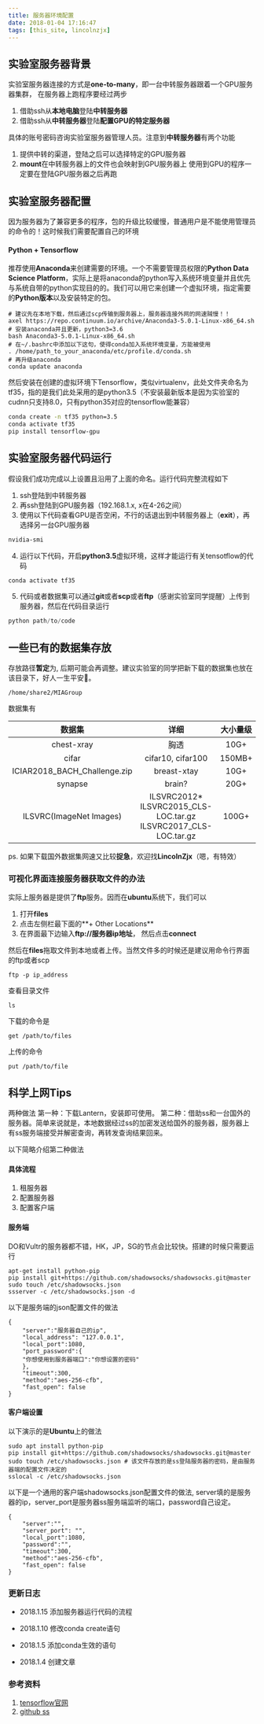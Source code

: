 ```yaml
---
title: 服务器环境配置
date: 2018-01-04 17:16:47
tags: [this_site, lincolnzjx]
---
```


## 实验室服务器背景
实验室服务器连接的方式是**one-to-many**，即一台中转服务器跟着一个GPU服务器集群， 在服务器上跑程序要经过两步
1. 借助ssh从**本地电脑**登陆**中转服务器**
2. 借助ssh从**中转服务器**登陆**配置GPU的特定服务器**

具体的账号密码咨询实验室服务器管理人员。注意到**中转服务器**有两个功能
1. 提供中转的渠道，登陆之后可以选择特定的GPU服务器
2. **mount**在中转服务器上的文件也会映射到GPU服务器上
  使用到GPU的程序一定要在登陆GPU服务器之后再跑

## 实验室服务器配置
因为服务器为了兼容更多的程序，包的升级比较缓慢，普通用户是不能使用管理员的命令的！这时候我们需要配置自己的环境

#### Python + Tensorflow
推荐使用**Anaconda**来创建需要的环境。一个不需要管理员权限的**Python Data Science Platform**，实际上是将anaconda的python写入系统环境变量并且优先与系统自带的python实现目的的。我们可以用它来创建一个虚拟环境，指定需要的**Python版本**以及安装特定的包。

```
# 建议先在本地下载，然后通过scp传输到服务器上，服务器连接外网的网速贼慢！！
axel https://repo.continuum.io/archive/Anaconda3-5.0.1-Linux-x86_64.sh
# 安装anaconda并且更新，python3=3.6
bash Anaconda3-5.0.1-Linux-x86_64.sh
# 在~/.bashrc中添加以下这句，使得conda加入系统环境变量，方能被使用
. /home/path_to_your_anaconda/etc/profile.d/conda.sh
# 再升级anaconda
conda update anaconda
```

然后安装在创建的虚拟环境下Tensorflow，类似virtualenv，此处文件夹命名为tf35，指的是我们此处采用的是python3.5（不安装最新版本是因为实验室的cudnn只支持8.0，只有python35对应的tensorflow能兼容）

```bash
conda create -n tf35 python=3.5
conda activate tf35
pip install tensorflow-gpu
```



## 实验室服务器代码运行

假设我们成功完成以上设置且沿用了上面的命名。运行代码完整流程如下

1. ssh登陆到中转服务器
2. 再ssh登陆到GPU服务器（192.168.1.x, x在4-26之间）
3. 使用以下代码查看GPU是否空闲，不行的话退出到中转服务器上（**exit**），再选择另一台GPU服务器

```bash
nvidia-smi
```

4. 运行以下代码，开启**python3.5**虚拟环境，这样才能运行有关tensotflow的代码

```bash
conda activate tf35
```

5. 代码或者数据集可以通过**git**或者**scp**或者**ftp**（感谢实验室同学提醒）上传到服务器，然后在代码目录运行

```python
python path/to/code
```



## 一些已有的数据集存放

存放路径**暂定**为, 后期可能会再调整。建议实验室的同学把新下载的数据集也放在该目录下，好人一生平安🙈。
```
/home/share2/MIAGroup
```

数据集有 

|             数据集              |                    详细                    |  大小量级  |
| :--------------------------: | :--------------------------------------: | :----: |
|          chest-xray          |                    胸透                    |  10G+  |
|            cifar             |            cifar10, cifar100             | 150MB+ |
| ICIAR2018_BACH_Challenge.zip |               breast-xtay                |  10G+  |
|           synapse            |                  brain?                  |  20G+  |
|   ILSVRC(ImageNet Images)    | ILSVRC2012\*<br>ILSVRC2015_CLS-LOC.tar.gz<br>ILSVRC2017_CLS-LOC.tar.gz | 100G+  |

ps. 如果下载国外数据集网速又比较**捉急**，欢迎找**LincolnZjx**（嗯，有特效）



### 可视化界面连接服务器获取文件的办法

实际上服务器是提供了**ftp**服务。因而在**ubuntu**系统下，我们可以

1. 打开**files**
2. 点击左侧栏最下面的**+ Other Locations**
3. 在界面最下边输入**ftp://服务器ip地址**， 然后点击**connect**

然后在**files**拖取文件到本地或者上传。当然文件多的时候还是建议用命令行界面的ftp或者scp

```
ftp -p ip_address
```

查看目录文件

```
ls
```

下载的命令是

```
get /path/to/files
```

上传的命令

```
put /path/to/file
```







## 科学上网Tips

两种做法
第一种：下载Lantern，安装即可使用。
第二种：借助ss和一台国外的服务器。简单来说就是，本地数据经过ss的加密发送给国外的服务器，服务器上有ss服务端接受并解密查询，再转发查询结果回来。

以下简略介绍第二种做法

#### 具体流程
1. 租服务器
2. 配置服务器
3. 配置客户端

#### 服务端
DO和Vultr的服务器都不错，HK，JP，SG的节点会比较快。搭建的时候只需要运行

```
apt-get install python-pip
pip install git+https://github.com/shadowsocks/shadowsocks.git@master
sudo touch /etc/shadowsocks.json 
ssserver -c /etc/shadowsocks.json -d
```

以下是服务端的json配置文件的做法

```
{
    "server":"服务器自己的ip",
    "local_address": "127.0.0.1",
    "local_port":1080,
    "port_password":{
	"你想使用到服务器端口":"你想设置的密码"
    },
    "timeout":300,
    "method":"aes-256-cfb",
    "fast_open": false
}
```
#### 客户端设置
以下演示的是**Ubuntu**上的做法

```
sudo apt install python-pip
pip install git+https://github.com/shadowsocks/shadowsocks.git@master
sudo touch /etc/shadowsocks.json # 该文件存放的是ss登陆服务器的密码，是由服务器端的配置文件决定的
sslocal -c /etc/shadowsocks.json
```

以下是一个通用的客户端shadowsocks.json配置文件的做法, server填的是服务器的ip，server_port是服务器ss服务端监听的端口，password自己设定。

```
{
    "server":"",
    "server_port": "",
    "local_port":1080,
    "password":"",
    "timeout":300,
    "method":"aes-256-cfb",
    "fast_open": false
}
```

### 更新日志

* 2018.1.15 添加服务器运行代码的流程


* 2018.1.10 修改conda create语句


* 2018.1.5 添加conda生效的语句
* 2018.1.4 创建文章

### 参考资料
1. [tensorflow官网](https://www.tensorflow.org/install/install_linux#installing_with_anaconda)
2. [github ss](不能说)


